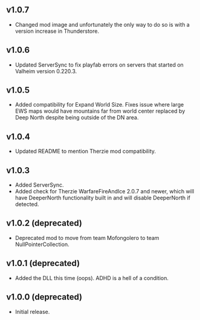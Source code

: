 ## v1.0.7
- Changed mod image and unfortunately the only way to do so is with a version increase in Thunderstore.
## v1.0.6
- Updated ServerSync to fix playfab errors on servers that started on Valheim version 0.220.3.
## v1.0.5
- Added compatibility for Expand World Size. Fixes issue where large EWS maps would have mountains far from world center replaced by Deep North despite being outside of the DN area.
## v1.0.4
- Updated README to mention Therzie mod compatibility.
## v1.0.3
- Added ServerSync.
- Added check for Therzie WarfareFireAndIce 2.0.7 and newer, which will have DeeperNorth functionality built in and will disable DeeperNorth if detected.
## v1.0.2 (deprecated)
- Deprecated mod to move from team Mofongolero to team NullPointerCollection.
## v1.0.1 (deprecated)
- Added the DLL this time (oops). ADHD is a hell of a condition.
## v1.0.0 (deprecated)
- Initial release.